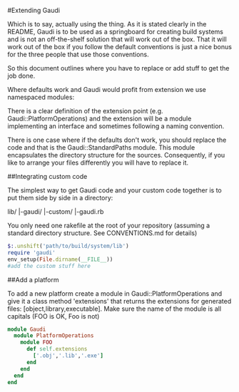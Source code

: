 #Extending Gaudi

Which is to say, actually using the thing. As it is stated clearly in the README, Gaudi is to be used as a springboard for creating build systems and is not an off-the-shelf solution that will work out of the box. That it will work out of the box if you follow the default conventions is just a nice bonus for the three people that use those conventions.

So this document outlines where you have to replace or add stuff to get the job done.

Where defaults work and Gaudi would profit from extension we use namespaced modules:

There is a clear definition of the extension point (e.g. Gaudi::PlatformOperations) and the extension will be a module implementing an interface and sometimes following a naming convention.

There is one case where if the defaults don't work, you should replace the code and that is the Gaudi::StandardPaths module. This module encapsulates the directory structure for the sources. Consequently, if you like to arrange your files differently you will have to replace it.

##Integrating custom code

The simplest way to get Gaudi code and your custom code together is to put them side by side in a directory:

lib/
  |-gaudi/
  |-custom/
  |-gaudi.rb

You only need one rakefile at the root of your repository (assuming a standard directory structure. See CONVENTIONS.md for details)

```ruby
$:.unshift('path/to/build/system/lib')
require 'gaudi'
env_setup(File.dirname(__FILE__))
#add the custom stuff here
```

##Add a platform

To add a new platform create a module in Gaudi::PlatformOperations and give it a class method 'extensions' that returns the extensions for generated files: [object,library,executable].
Make sure the name of the module is all capitals (FOO is OK, Foo is not)

```ruby
module Gaudi
  module PlatformOperations
    module FOO
      def self.extensions
        ['.obj','.lib','.exe']
      end
    end
  end
end
```